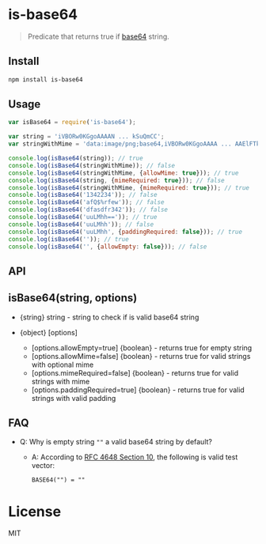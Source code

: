 # is-base64

> Predicate that returns true if [base64](https://en.wikipedia.org/wiki/Base64) string.

## Install

```bash
npm install is-base64
```

## Usage

```javascript
var isBase64 = require('is-base64');

var string = 'iVBORw0KGgoAAAAN ... kSuQmCC';
var stringWithMime = 'data:image/png;base64,iVBORw0KGgoAAAA ... AAElFTkSuQmCC';

console.log(isBase64(string)); // true
console.log(isBase64(stringWithMime)); // false
console.log(isBase64(stringWithMime, {allowMime: true})); // true
console.log(isBase64(string, {mimeRequired: true})); // false
console.log(isBase64(stringWithMime, {mimeRequired: true})); // true
console.log(isBase64('1342234')); // false
console.log(isBase64('afQ$%rfew')); // false
console.log(isBase64('dfasdfr342')); // false
console.log(isBase64('uuLMhh==')); // true
console.log(isBase64('uuLMhh')); // false
console.log(isBase64('uuLMhh', {paddingRequired: false})); // true
console.log(isBase64('')); // true
console.log(isBase64('', {allowEmpty: false})); // false
```

## API

## isBase64(string, options)

- {string} string - string to check if is valid base64 string

- {object} [options]
    - [options.allowEmpty=true] {boolean} - returns true for empty string
    - [options.allowMime=false] {boolean} - returns true for valid strings with optional mime
    - [options.mimeRequired=false] {boolean} - returns true for valid strings with mime
    - [options.paddingRequired=true] {boolean} - returns true for valid strings with valid padding

## FAQ

- Q: Why is empty string `""` a valid base64 string by default?

  - A: According to [RFC 4648 Section 10](https://tools.ietf.org/html/rfc4648#section-10), the following is valid test vector:

      ```
      BASE64("") = ""
      ```

# License

MIT
